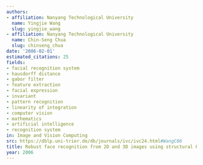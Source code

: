 ```yaml
---
authors:
- affiliation: Nanyang Technological University
  name: Yingjie Wang
  slug: yingjie_wang
- affiliation: Nanyang Technological University
  name: Chin-Seng Chua
  slug: chinseng_chua
date: '2006-02-01'
estimated_citations: 25
fields:
- facial recognition system
- hausdorff distance
- gabor filter
- feature extraction
- facial expression
- invariant
- pattern recognition
- linearity of integration
- computer vision
- mathematics
- artificial intelligence
- recognition system
in: Image and Vision Computing
src: https://dblp.uni-trier.de/db/journals/ivc/ivc24.html#WangC06
title: Robust face recognition from 2D and 3D images using structural Hausdorff distance
year: 2006
---
```

